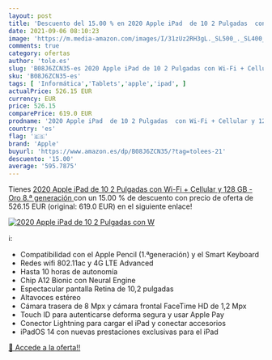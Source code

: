 ```yaml
---
layout: post
title: 'Descuento del 15.00 % en 2020 Apple iPad  de 10 2 Pulgadas  con W'
date: 2021-09-06 08:10:23
image: 'https://m.media-amazon.com/images/I/31zUz2RH3gL._SL500_._SL400_.jpg'
comments: true
category: ofertas
author: 'tole.es'
slug: 'B08J6ZCN35-es 2020 Apple iPad de 10 2 Pulgadas con Wi-Fi + Cellular y...'
sku: 'B08J6ZCN35-es'
tags: [ 'Informática','Tablets','apple','ipad', ]
actualPrice: 526.15 EUR
currency: EUR
price: 526.15
comparePrice: 619.0 EUR
prodname: '2020 Apple iPad  de 10 2 Pulgadas  con Wi-Fi + Cellular y 128 GB  - Oro  8.ª generación '
country: 'es'
flag: '🇪🇸'
brand: 'Apple'
buyurl: 'https://www.amazon.es/dp/B08J6ZCN35/?tag=tolees-21'
descuento: '15.00'
average: '595.7875'
---
```


Tienes [2020 Apple iPad  de 10 2 Pulgadas  con Wi-Fi + Cellular y 128 GB  - Oro  8.ª generación ](https://www.amazon.es/dp/B08J6ZCN35/?tag=tolees-21) con un 15.00 % de descuento con precio de oferta de 526.15 EUR (original: 619.0 EUR) en el siguiente enlace!

[![2020 Apple iPad  de 10 2 Pulgadas  con W](https://m.media-amazon.com/images/I/31zUz2RH3gL._SL500_._SL400_.jpg)](https://www.amazon.es/dp/B08J6ZCN35/?tag=tolees-21)

ℹ️:

- Compatibilidad con el Apple Pencil (1.ªgeneración) y el Smart Keyboard
- Redes wifi 802.11ac y 4G LTE Advanced
- Hasta 10 horas de autonomía
- Chip A12 Bionic con Neural Engine
- Espectacular pantalla Retina de 10,2 pulgadas
- Altavoces estéreo
- Cámara trasera de 8 Mpx y cámara frontal FaceTime HD de 1,2 Mpx
- Touch ID para autenticarse deforma segura y usar Apple Pay
- Conector Lightning para cargar el iPad y conectar accesorios
- iPadOS 14 con nuevas prestaciones exclusivas para el iPad

[🛒 Accede a la oferta!!](https://www.amazon.es/dp/B08J6ZCN35/?tag=tolees-21)
